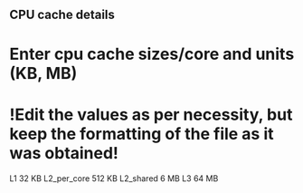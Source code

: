 ## CPU cache details
# Enter cpu cache sizes/core and units (KB, MB)
# !Edit the values as per necessity, but keep the formatting of the file as it was obtained!
L1              32      KB
L2_per_core     512     KB
L2_shared       6       MB
L3              64      MB